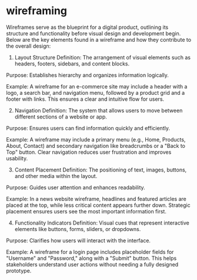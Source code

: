 # wireframing

Wireframes serve as the blueprint for a digital product, outlining its structure and functionality before visual design and development begin. Below are the key elements found in a wireframe and how they contribute to the overall design:

1. Layout Structure
Definition: The arrangement of visual elements such as headers, footers, sidebars, and content blocks.

Purpose: Establishes hierarchy and organizes information logically.

Example: A wireframe for an e-commerce site may include a header with a logo, a search bar, and navigation menu, followed by a product grid and a footer with links. This ensures a clear and intuitive flow for users.

2. Navigation
Definition: The system that allows users to move between different sections of a website or app.

Purpose: Ensures users can find information quickly and efficiently.

Example: A wireframe may include a primary menu (e.g., Home, Products, About, Contact) and secondary navigation like breadcrumbs or a "Back to Top" button. Clear navigation reduces user frustration and improves usability.

3. Content Placement
Definition: The positioning of text, images, buttons, and other media within the layout.

Purpose: Guides user attention and enhances readability.

Example: In a news website wireframe, headlines and featured articles are placed at the top, while less critical content appears further down. Strategic placement ensures users see the most important information first.

4. Functionality Indicators
Definition: Visual cues that represent interactive elements like buttons, forms, sliders, or dropdowns.

Purpose: Clarifies how users will interact with the interface.

Example: A wireframe for a login page includes placeholder fields for "Username" and "Password," along with a "Submit" button. This helps stakeholders understand user actions without needing a fully designed prototype.
